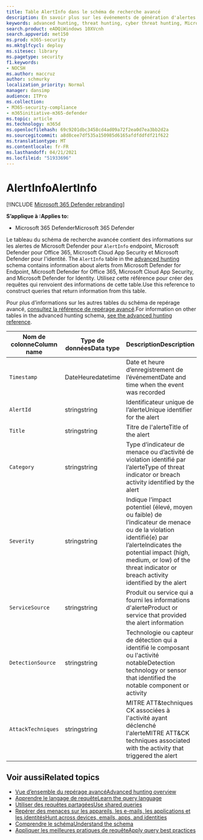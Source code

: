 ```yaml
---
title: Table AlertInfo dans le schéma de recherche avancé
description: En savoir plus sur les événements de génération d'alertes dans la table AlertInfo du schéma de recherche avancé
keywords: advanced hunting, threat hunting, cyber threat hunting, Microsoft 365 Defender, microsoft 365, m365, search, query, telemetry, schema reference, kusto, table, column, data type, description, AlertInfo, alert, severity, category, MITRE, ATT&CK, Microsoft Defender for Endpoint, Microsoft Defender for Office 365, Microsoft Cloud App Security, MCAS et Microsoft Defender for Identity
search.product: eADQiWindows 10XVcnh
search.appverid: met150
ms.prod: m365-security
ms.mktglfcycl: deploy
ms.sitesec: library
ms.pagetype: security
f1.keywords:
- NOCSH
ms.author: maccruz
author: schmurky
localization_priority: Normal
manager: dansimp
audience: ITPro
ms.collection:
- M365-security-compliance
- m365initiative-m365-defender
ms.topic: article
ms.technology: m365d
ms.openlocfilehash: 69c9201dbc3458cd4ad09a72f2ea0d7ea3bb2d2a
ms.sourcegitcommit: a8d8cee7df535a150985d6165afdfddfdf21f622
ms.translationtype: MT
ms.contentlocale: fr-FR
ms.lasthandoff: 04/21/2021
ms.locfileid: "51933696"
---
```

# <a name="alertinfo"></a><span data-ttu-id="d81f1-104">AlertInfo</span><span class="sxs-lookup"><span data-stu-id="d81f1-104">AlertInfo</span></span>

[!INCLUDE [Microsoft 365 Defender rebranding](../includes/microsoft-defender.md)]


<span data-ttu-id="d81f1-105">**S’applique à :**</span><span class="sxs-lookup"><span data-stu-id="d81f1-105">**Applies to:**</span></span>
- <span data-ttu-id="d81f1-106">Microsoft 365 Defender</span><span class="sxs-lookup"><span data-stu-id="d81f1-106">Microsoft 365 Defender</span></span>



<span data-ttu-id="d81f1-107">Le tableau du schéma de recherche avancée contient des informations sur les alertes de Microsoft Defender pour `AlertInfo` endpoint, Microsoft Defender pour Office 365, Microsoft Cloud App Security et Microsoft Defender pour l'identité. [](advanced-hunting-overview.md)</span><span class="sxs-lookup"><span data-stu-id="d81f1-107">The `AlertInfo` table in the [advanced hunting](advanced-hunting-overview.md) schema contains information about alerts from Microsoft  Defender for Endpoint, Microsoft Defender for Office 365, Microsoft Cloud App Security, and Microsoft Defender for Identity.</span></span> <span data-ttu-id="d81f1-108">Utilisez cette référence pour créer des requêtes qui renvoient des informations de cette table.</span><span class="sxs-lookup"><span data-stu-id="d81f1-108">Use this reference to construct queries that return information from this table.</span></span>

<span data-ttu-id="d81f1-109">Pour plus d’informations sur les autres tables du schéma de repérage avancé, [consultez la référence de repérage avancé](advanced-hunting-schema-tables.md).</span><span class="sxs-lookup"><span data-stu-id="d81f1-109">For information on other tables in the advanced hunting schema, [see the advanced hunting reference](advanced-hunting-schema-tables.md).</span></span>

| <span data-ttu-id="d81f1-110">Nom de colonne</span><span class="sxs-lookup"><span data-stu-id="d81f1-110">Column name</span></span> | <span data-ttu-id="d81f1-111">Type de données</span><span class="sxs-lookup"><span data-stu-id="d81f1-111">Data type</span></span> | <span data-ttu-id="d81f1-112">Description</span><span class="sxs-lookup"><span data-stu-id="d81f1-112">Description</span></span> |
|-------------|-----------|-------------|
| `Timestamp` | <span data-ttu-id="d81f1-113">DateHeure</span><span class="sxs-lookup"><span data-stu-id="d81f1-113">datetime</span></span> | <span data-ttu-id="d81f1-114">Date et heure d’enregistrement de l’événement</span><span class="sxs-lookup"><span data-stu-id="d81f1-114">Date and time when the event was recorded</span></span> |
| `AlertId` | <span data-ttu-id="d81f1-115">string</span><span class="sxs-lookup"><span data-stu-id="d81f1-115">string</span></span> | <span data-ttu-id="d81f1-116">Identificateur unique de l’alerte</span><span class="sxs-lookup"><span data-stu-id="d81f1-116">Unique identifier for the alert</span></span> |
| `Title` | <span data-ttu-id="d81f1-117">string</span><span class="sxs-lookup"><span data-stu-id="d81f1-117">string</span></span> | <span data-ttu-id="d81f1-118">Titre de l'alerte</span><span class="sxs-lookup"><span data-stu-id="d81f1-118">Title of the alert</span></span> |
| `Category` | <span data-ttu-id="d81f1-119">string</span><span class="sxs-lookup"><span data-stu-id="d81f1-119">string</span></span> | <span data-ttu-id="d81f1-120">Type d’indicateur de menace ou d’activité de violation identifié par l’alerte</span><span class="sxs-lookup"><span data-stu-id="d81f1-120">Type of threat indicator or breach activity identified by the alert</span></span> |
| `Severity` | <span data-ttu-id="d81f1-121">string</span><span class="sxs-lookup"><span data-stu-id="d81f1-121">string</span></span> | <span data-ttu-id="d81f1-122">Indique l’impact potentiel (élevé, moyen ou faible) de l’indicateur de menace ou de la violation identifié(e) par l’alerte</span><span class="sxs-lookup"><span data-stu-id="d81f1-122">Indicates the potential impact (high, medium, or low) of the threat indicator or breach activity identified by the alert</span></span> |
| `ServiceSource` | <span data-ttu-id="d81f1-123">string</span><span class="sxs-lookup"><span data-stu-id="d81f1-123">string</span></span> | <span data-ttu-id="d81f1-124">Produit ou service qui a fourni les informations d'alerte</span><span class="sxs-lookup"><span data-stu-id="d81f1-124">Product or service that provided the alert information</span></span> |
| `DetectionSource` | <span data-ttu-id="d81f1-125">string</span><span class="sxs-lookup"><span data-stu-id="d81f1-125">string</span></span> | <span data-ttu-id="d81f1-126">Technologie ou capteur de détection qui a identifié le composant ou l'activité notable</span><span class="sxs-lookup"><span data-stu-id="d81f1-126">Detection technology or sensor that identified the notable component or activity</span></span> |
| `AttackTechniques` | <span data-ttu-id="d81f1-127">string</span><span class="sxs-lookup"><span data-stu-id="d81f1-127">string</span></span> | <span data-ttu-id="d81f1-128">MITRE ATT&techniques CK associées à l'activité ayant déclenché l'alerte</span><span class="sxs-lookup"><span data-stu-id="d81f1-128">MITRE ATT&CK techniques associated with the activity that triggered the alert</span></span> |

## <a name="related-topics"></a><span data-ttu-id="d81f1-129">Voir aussi</span><span class="sxs-lookup"><span data-stu-id="d81f1-129">Related topics</span></span>
- [<span data-ttu-id="d81f1-130">Vue d’ensemble du repérage avancé</span><span class="sxs-lookup"><span data-stu-id="d81f1-130">Advanced hunting overview</span></span>](advanced-hunting-overview.md)
- [<span data-ttu-id="d81f1-131">Apprendre le langage de requête</span><span class="sxs-lookup"><span data-stu-id="d81f1-131">Learn the query language</span></span>](advanced-hunting-query-language.md)
- [<span data-ttu-id="d81f1-132">Utiliser des requêtes partagées</span><span class="sxs-lookup"><span data-stu-id="d81f1-132">Use shared queries</span></span>](advanced-hunting-shared-queries.md)
- [<span data-ttu-id="d81f1-133">Repérer des menaces sur les appareils, les e-mails, les applications et les identités</span><span class="sxs-lookup"><span data-stu-id="d81f1-133">Hunt across devices, emails, apps, and identities</span></span>](advanced-hunting-query-emails-devices.md)
- [<span data-ttu-id="d81f1-134">Comprendre le schéma</span><span class="sxs-lookup"><span data-stu-id="d81f1-134">Understand the schema</span></span>](advanced-hunting-schema-tables.md)
- [<span data-ttu-id="d81f1-135">Appliquer les meilleures pratiques de requête</span><span class="sxs-lookup"><span data-stu-id="d81f1-135">Apply query best practices</span></span>](advanced-hunting-best-practices.md)
